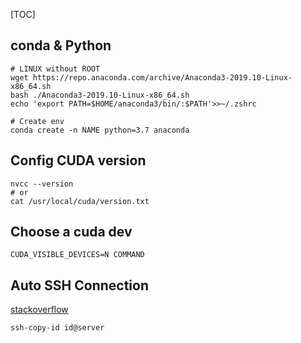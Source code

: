 [TOC]

## conda & Python

```shell
# LINUX without ROOT
wget https://repo.anaconda.com/archive/Anaconda3-2019.10-Linux-x86_64.sh
bash ./Anaconda3-2019.10-Linux-x86_64.sh
echo 'export PATH=$HOME/anaconda3/bin/:$PATH'>>~/.zshrc

# Create env
conda create -n NAME python=3.7 anaconda 
```

## Config CUDA version

```shell
nvcc --version
# or
cat /usr/local/cuda/version.txt
```

## Choose a cuda dev

```shell
CUDA_VISIBLE_DEVICES=N COMMAND
```

## Auto SSH Connection

[stackoverflow](https://serverfault.com/questions/241588/how-to-automate-ssh-login-with-password)

```shell
ssh-copy-id id@server
```

